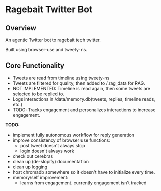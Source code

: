 # Ragebait Twitter Bot

## Overview

An agentic Twitter bot to ragebait tech twitter.

Built using browser-use and tweety-ns.

## Core Functionality

- Tweets are read from timeline using tweety-ns
- Tweets are filtered for quality, then added to /.rag_data for RAG.
- NOT IMPLEMENTED: Timeline is read again, then some tweets are selected to be replied to.
- Logs interactions in /data/memory.db(tweets, replies, timeline reads, etc.)
- TODO: Tracks engagement and personalizes interactions to increase engagement.

**TODO:**
- implement fully autonomous workflow for reply generation
- improve consistency of browser use functions:
    - post tweet doesn't always stop
    - login doesn't always work
- check out cerebras
- clean up (de-slopify) documentation
- clean up logging
- host chromadb somewhere so it doesn't have to initialize every time.
- memory/self improvement: 
    - learns from engagement. currently engagement isn't tracked
